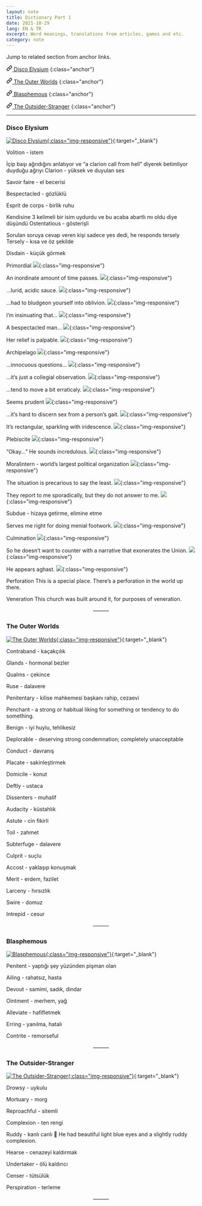 ```yaml
---
layout: note
title: Dictionary Part 1
date: 2021-10-29
lang: EN & TR
excerpt: Word meanings, translations from articles, games and etc.
category: note
---
```



Jump to related section from anchor links.


[<svg class="link" viewBox="0 0 16 16" version="1.1" width="16" height="16" aria-hidden="true"><path fill-rule="evenodd" d="M7.775 3.275a.75.75 0 001.06 1.06l1.25-1.25a2 2 0 112.83 2.83l-2.5 2.5a2 2 0 01-2.83 0 .75.75 0 00-1.06 1.06 3.5 3.5 0 004.95 0l2.5-2.5a3.5 3.5 0 00-4.95-4.95l-1.25 1.25zm-4.69 9.64a2 2 0 010-2.83l2.5-2.5a2 2 0 012.83 0 .75.75 0 001.06-1.06 3.5 3.5 0 00-4.95 0l-2.5 2.5a3.5 3.5 0 004.95 4.95l1.25-1.25a.75.75 0 00-1.06-1.06l-1.25 1.25a2 2 0 01-2.83 0z"></path></svg> Disco Elysium](#disco-elysium)
{:class="anchor"}


[<svg class="link" viewBox="0 0 16 16" version="1.1" width="16" height="16" aria-hidden="true"><path fill-rule="evenodd" d="M7.775 3.275a.75.75 0 001.06 1.06l1.25-1.25a2 2 0 112.83 2.83l-2.5 2.5a2 2 0 01-2.83 0 .75.75 0 00-1.06 1.06 3.5 3.5 0 004.95 0l2.5-2.5a3.5 3.5 0 00-4.95-4.95l-1.25 1.25zm-4.69 9.64a2 2 0 010-2.83l2.5-2.5a2 2 0 012.83 0 .75.75 0 001.06-1.06 3.5 3.5 0 00-4.95 0l-2.5 2.5a3.5 3.5 0 004.95 4.95l1.25-1.25a.75.75 0 00-1.06-1.06l-1.25 1.25a2 2 0 01-2.83 0z"></path></svg> The Outer Worlds](#the-outer-worlds)
{:class="anchor"}


[<svg class="link" viewBox="0 0 16 16" version="1.1" width="16" height="16" aria-hidden="true"><path fill-rule="evenodd" d="M7.775 3.275a.75.75 0 001.06 1.06l1.25-1.25a2 2 0 112.83 2.83l-2.5 2.5a2 2 0 01-2.83 0 .75.75 0 00-1.06 1.06 3.5 3.5 0 004.95 0l2.5-2.5a3.5 3.5 0 00-4.95-4.95l-1.25 1.25zm-4.69 9.64a2 2 0 010-2.83l2.5-2.5a2 2 0 012.83 0 .75.75 0 001.06-1.06 3.5 3.5 0 00-4.95 0l-2.5 2.5a3.5 3.5 0 004.95 4.95l1.25-1.25a.75.75 0 00-1.06-1.06l-1.25 1.25a2 2 0 01-2.83 0z"></path></svg> Blasphemous](#blasphemous)
{:class="anchor"}


[<svg class="link" viewBox="0 0 16 16" version="1.1" width="16" height="16" aria-hidden="true"><path fill-rule="evenodd" d="M7.775 3.275a.75.75 0 001.06 1.06l1.25-1.25a2 2 0 112.83 2.83l-2.5 2.5a2 2 0 01-2.83 0 .75.75 0 00-1.06 1.06 3.5 3.5 0 004.95 0l2.5-2.5a3.5 3.5 0 00-4.95-4.95l-1.25 1.25zm-4.69 9.64a2 2 0 010-2.83l2.5-2.5a2 2 0 012.83 0 .75.75 0 001.06-1.06 3.5 3.5 0 00-4.95 0l-2.5 2.5a3.5 3.5 0 004.95 4.95l1.25-1.25a.75.75 0 00-1.06-1.06l-1.25 1.25a2 2 0 01-2.83 0z"></path></svg> The Outsider-Stranger](#the-outsider-stranger)
{:class="anchor"}


<hr>


### Disco Elysium


[![Disco Elysium](/assets/disco-0.png){:class="img-responsive"}](https://en.wikipedia.org/wiki/Disco_Elysium){:target="_blank"}


Volition - istem

İçip başı ağrıdığını anlatıyor ve “a clarion call from hell” diyerek betimliyor duyduğu ağrıyı
Clarion - yüksek ve duyulan ses

Savoir faire - el becerisi

Bespectacled - gözlüklü

Esprit de corps - birlik ruhu

Kendisine 3 kelimeli bir isim uydurdu ve bu acaba abartlı mı oldu diye düşündü
Ostentatious - gösterişli

Sorulan soruya cevap veren kişi sadece yes dedi, he responds tersely
Tersely - kısa ve öz şekilde

Disdain - küçük görmek

Primordial
![](/assets/disco-1.png){:class="img-responsive"}

An inordinate amount of time passes.
![](/assets/disco-2.png){:class="img-responsive"}

...lurid, acidic sauce.
![](/assets/disco-3.png){:class="img-responsive"}

...had to bludgeon yourself into oblivion.
![](/assets/disco-4.png){:class="img-responsive"}

I’m insinuating that...
![](/assets/disco-5.png){:class="img-responsive"}

A bespectacled man...
![](/assets/disco-6.png){:class="img-responsive"}

Her relief is palpable.
![](/assets/disco-7.png){:class="img-responsive"}

Archipelago
![](/assets/disco-9.png){:class="img-responsive"}

...innocuous questions...
![](/assets/disco-10.png){:class="img-responsive"}

...it’s just a collegial observation.
![](/assets/disco-11.png){:class="img-responsive"}

...tend to move a bit erraticaly.
![](/assets/disco-12.png){:class="img-responsive"}

Seems prudent
![](/assets/disco-13.png){:class="img-responsive"}

...it’s hard to discern sex from a person’s gait.
![](/assets/disco-14.png){:class="img-responsive"}

It’s rectangular, sparkling with iridescence.
![](/assets/disco-15.png){:class="img-responsive"}

Plebiscite
![](/assets/disco-16.png){:class="img-responsive"}

“Okay...” He sounds incredulous.
![](/assets/disco-17.png){:class="img-responsive"}

Moralintern - world’s largest political organization
![](/assets/disco-18.jpeg){:class="img-responsive"}

The situation is precarious to say the least.
![](/assets/disco-20.png){:class="img-responsive"}

They report to me sporadically, but they do not answer to me.
![](/assets/disco-21.png){:class="img-responsive"}

Subdue - hizaya getirme, elimine etme

Serves me right for doing menial footwork.
![](/assets/disco-22.png){:class="img-responsive"}

Culmination
![](/assets/disco-23.png){:class="img-responsive"}

So he doesn’t want to counter with a narrative that exonerates the Union.
![](/assets/disco-24.png){:class="img-responsive"}

He appears aghast.
![](/assets/disco-25.png){:class="img-responsive"}

Perforation
This is a special place. There’s a perforation in the world up there.

Veneration
This church was built around it, for purposes of veneration.


<center>———</center>


### The Outer Worlds


[![The Outer Worlds](/assets/outer-0.png){:class="img-responsive"}](https://en.wikipedia.org/wiki/The_Outer_Worlds){:target="_blank"}

Contraband - kaçakçılık

Glands - hormonal bezler

Qualms - çekince

Ruse - dalavere

Penitentary - kilise mahkemesi başkanı rahip, cezaevi

Penchant - a strong or habitual liking for something or tendency to do something.

Benign - iyi huylu, tehlikesiz

Deplorable - deserving strong condemnation; completely unacceptable

Conduct - davranış

Placate - sakinleştirmek

Domicile - konut

Deftly - ustaca

Dissenters - muhalif

Audacity - küstahlık

Astute - cin fikirli

Toil - zahmet

Subterfuge - dalavere

Culprit - suçlu

Accost - yaklaşıp konuşmak

Merit - erdem, fazilet

Larceny - hırsızlık

Swire - domuz

Intrepid - cesur


<center>———</center>


### Blasphemous


[![Blasphemous](/assets/blasphemous.png){:class="img-responsive"}](https://en.wikipedia.org/wiki/Blasphemous_(video_game)){:target="_blank"}


Penitent - yaptığı şey yüzünden pişman olan

Ailing - rahatsız, hasta

Devout - samimi, sadık, dindar

Ointment - merhem, yağ

Alleviate - hafifletmek

Erring - yanılma, hatalı

Contrite - remorseful


<center>———</center>


### The Outsider-Stranger


[![The Outsider-Stranger](/assets/outsider.jpg){:class="img-responsive"}](https://en.wikipedia.org/wiki/The_Stranger_(Camus_novel)){:target="_blank"}

Drowsy - uykulu

Mortuary - morg

Reproachful - sitemli

Complexion - ten rengi

Ruddy - kanlı canlı 💬 He had beautiful light blue eyes and a slightly ruddy complexion.

Hearse - cenazeyi kaldırmak

Undertaker - ölü kaldırıcı

Censer - tütsülük

Perspiration - terleme


<center>———</center>